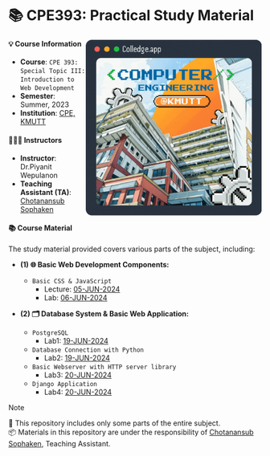 # 📚 CPE393: Practical Study Material 

<img align="right" width="350"  src="https://github.com/ChotanansubSoph/ChotanansubSoph/blob/main/img/cpe_kmutt.gif?raw=true"/>

#### 💡 Course Information
- **Course**: `CPE 393: Special Topic III: Introduction to Web Development`
- **Semester**: Summer, 2023
- **Institution**: [CPE, KMUTT](https://www.cpe.kmutt.ac.th/en)

#### 🧑🏻‍🏫 Instructors
- **Instructor**: Dr.Piyanit Wepulanon
- **Teaching Assistant (TA)**: [Chotanansub Sophaken](https://github.com/ChotanansubSoph)

#### 📚 Course Material
The study material provided covers various parts of the subject, including:

- **(1) 🌐 Basic Web Development Components:**
  - `Basic CSS & JavaScript` 
    - Lecture: [05-JUN-2024](https://github.com/ChotanansubSoph/CPE393-Summer-2023/tree/main/05JUN2024-CSS-JS)
    - Lab: [06-JUN-2024](https://github.com/ChotanansubSoph/CPE393-Summer-2023/tree/main/06JUN2024-Frontend-Lab)

- **(2) 🗂️ Database System & Basic Web Application:**
  - `PostgreSQL`
    - Lab1: [19-JUN-2024](https://github.com/ChotanansubSoph/CPE393-Summer-2023/tree/main/19JUN2024-PostgreSQL-Python)
  - `Database Connection with Python`
    - Lab2: [19-JUN-2024](https://github.com/ChotanansubSoph/CPE393-Summer-2023/tree/main/19JUN2024-PostgreSQL-Python)
  - `Basic Webserver with HTTP server library`
    - Lab3: [20-JUN-2024](https://github.com/ChotanansubSoph/CPE393-Summer-2023/tree/main/20JUN2024-WebServer-Django)
  - `Django Application`
    - Lab4: [20-JUN-2024](https://github.com/ChotanansubSoph/CPE393-Summer-2023/tree/main/20JUN2024-WebServer-Django)
    
> [!NOTE]  
> 📖 This repository includes only some parts of the entire subject.  
> 📦 Materials in this repository are under the responsibility of [Chotanansub Sophaken](https://github.com/ChotanansubSoph), Teaching Assistant.
